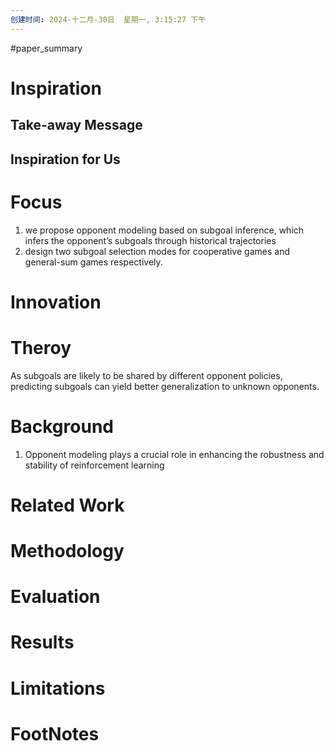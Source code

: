 ```yaml
---
创建时间: 2024-十二月-30日  星期一, 3:15:27 下午
---
```

#paper_summary 

# Inspiration


## Take-away Message




## Inspiration for Us





# Focus
1. we propose opponent modeling based on subgoal inference, which infers the opponent’s subgoals through historical trajectories
2. design two  subgoal selection modes for cooperative games and general-sum games respectively.


# Innovation



# Theroy
As subgoals are likely to be shared by different opponent policies, predicting subgoals can yield better generalization to unknown opponents.


# Background
1. Opponent modeling plays a crucial role in enhancing the robustness and stability of reinforcement learning


# Related Work




# Methodology



# Evaluation



# Results



# Limitations


# FootNotes
